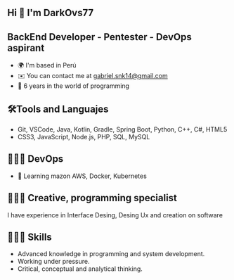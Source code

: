  Hi 👋 I'm DarkOvs77
-----------------------------------------------------
BackEnd Developer - Pentester - DevOps aspirant
------------------------------------------------------
* 🌍  I'm based in Perú
* ✉️  You can contact me at [gabriel.snk14@gmail.com](mailto:gabriel.snk14@gmail.com)
* 📆 6 years in the world of programming

🛠️Tools and Languajes
-----------------------------------------------------
* Git, VSCode, Java, Kotlin, Gradle, Spring Boot, Python, C++, C#, HTML5
* CSS3, JavaScript, Node.js, PHP, SQL, MySQL

👨🏻‍🔬 DevOps
-----------------------------------
* 🧠 Learning mazon AWS, Docker, Kubernetes

👨🏻‍🎨 Creative, programming specialist
------------------------------------------------
I have experience in Interface Desing, Desing Ux and creation on software

👨🏻‍🚀 Skills
---------------------------------------------
* Advanced knowledge in programming and system development.
* Working under pressure.
* Critical, conceptual and analytical thinking.
